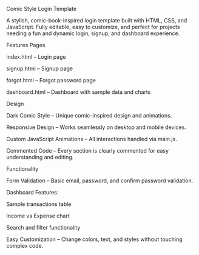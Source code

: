 Comic Style Login Template

A stylish, comic-book-inspired login template built with HTML, CSS, and JavaScript. Fully editable, easy to customize, and perfect for projects needing a fun and dynamic login, signup, and dashboard experience.

Features
Pages

index.html – Login page

signup.html – Signup page

forgot.html – Forgot password page

dashboard.html – Dashboard with sample data and charts

Design

Dark Comic Style – Unique comic-inspired design and animations.

Responsive Design – Works seamlessly on desktop and mobile devices.

Custom JavaScript Animations – All interactions handled via main.js.

Commented Code – Every section is clearly commented for easy understanding and editing.

Functionality

Form Validation – Basic email, password, and confirm password validation.

Dashboard Features:

Sample transactions table

Income vs Expense chart

Search and filter functionality

Easy Customization – Change colors, text, and styles without touching complex code.